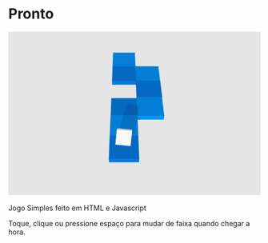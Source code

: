 # Pronto

![jogo](Screenshot_4.png)

Jogo Simples feito em HTML e Javascript

Toque, clique ou pressione espaço para mudar de faixa quando chegar a hora.
